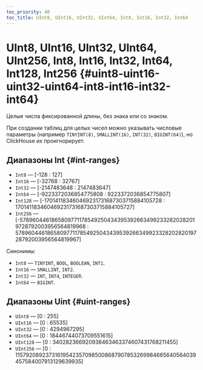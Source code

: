 ```yaml
---
toc_priority: 40
toc_title: UInt8, UInt16, UInt32, UInt64, Int8, Int16, Int32, Int64
---
```


# UInt8, UInt16, UInt32, UInt64, UInt256, Int8, Int16, Int32, Int64, Int128, Int256 {#uint8-uint16-uint32-uint64-int8-int16-int32-int64}

Целые числа фиксированной длины, без знака или со знаком.

При создании таблиц для целых чисел можно указывать числовые параметры (например `TINYINT(8)`, `SMALLINT(16)`, `INT(32)`, `BIGINT(64)`), но ClickHouse их проигнорирует.

## Диапазоны Int {#int-ranges}

-   `Int8` — \[-128 : 127\]
-   `Int16` — \[-32768 : 32767\]
-   `Int32` — \[-2147483648 : 2147483647\]
-   `Int64` — \[-9223372036854775808 : 9223372036854775807\]
-   `Int128` — \[-170141183460469231731687303715884105728 : 170141183460469231731687303715884105727\]
-   `Int256` — \[-57896044618658097711785492504343953926634992332820282019728792003956564819968 : 57896044618658097711785492504343953926634992332820282019728792003956564819967\]

Синонимы:

-   `Int8` — `TINYINT`, `BOOL`, `BOOLEAN`, `INT1`.
-   `Int16` — `SMALLINT`, `INT2`.
-   `Int32` — `INT`, `INT4`, `INTEGER`.
-   `Int64` — `BIGINT`.

## Диапазоны Uint {#uint-ranges}

-   `UInt8` — \[0 : 255\]
-   `UInt16` — \[0 : 65535\]
-   `UInt32` — \[0 : 4294967295\]
-   `UInt64` — \[0 : 18446744073709551615\]
-   `UInt128` — \[0 : 340282366920938463463374607431768211455\]
-   `UInt256` — \[0 : 115792089237316195423570985008687907853269984665640564039457584007913129639935\]

